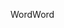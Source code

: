 <span data-ttu-id="3f6bf-101">Word</span><span class="sxs-lookup"><span data-stu-id="3f6bf-101">Word</span></span>